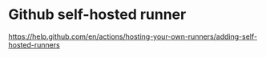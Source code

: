 # Github self-hosted runner

https://help.github.com/en/actions/hosting-your-own-runners/adding-self-hosted-runners